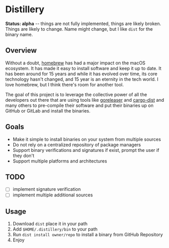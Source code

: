 # Distillery

**Status: alpha** -- things are not fully implemented, things are likely broken. Things are likely to change. Name
might change, but I like `dist` for the binary name.

## Overview

Without a doubt, [homebrew](https://brew.sh) has had a major impact on the macOS ecosystem. It has made it easy to 
install software and keep it up to date. It has been around for 15 years and while it has evolved over time, its core
technology hasn't changed, and 15 year is an eternity in the tech world. I love homebrew, but I think there's room for
another tool.

The goal of this project is to leverage the collective power of all the developers out there that are using tools like
[goreleaser](https://goreleaser.com/) and [cargo-dist](https://github.com/axodotdev/cargo-dist) and many others to 
pre-compile their software and put their binaries up on GitHub or GitLab and install the binaries.

## Goals

- Make it simple to install binaries on your system from multiple sources
- Do not rely on a centralized repository of package managers
- Support binary verifications and signatures if exist, prompt the user if they don't
- Support multiple platforms and architectures

## TODO

- [ ] implement signature verification
- [ ] implement multiple additional sources

## Usage

1. Download `dist` place it in your path
2. Add `$HOME/.distillery/bin` to your path
3. Run `dist install owner/repo` to install a binary from GitHub Repository
4. Enjoy
